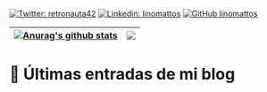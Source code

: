 
[![Twitter: retronauta42](https://img.shields.io/twitter/follow/retronauta42?style=social)](https://twitter.com/retronauta42)
[![Linkedin: linomattos](https://img.shields.io/badge/-linomattos-blue?style=flat-square&logo=Linkedin&logoColor=white&link=https://www.linkedin.com/in/linomattos/)](https://www.linkedin.com/in/linomattos/)
[![GitHub linomattos](https://img.shields.io/github/followers/linomattos?label=follow&style=social)](https://github.com/linomattos)

| <a href="https://github.com/linomattos/github-readme-stats"><img align="center" src="https://github-readme-stats.vercel.app/api?username=linomattos&show_icons=true&include_all_commits=true&theme=buefy&hide_border=true" alt="Anurag's github stats" /></a> | <a href="https://github.com/linomattos/github-readme-stats"><img align="center" src="https://github-readme-stats.vercel.app/api/top-langs/?username=linomattos&layout=compact&theme=buefy&hide_border=true" /></a> |
| ------------- | ------------- |

# 📖 Últimas entradas de mi blog

<!-- BLOG-POST-LIST:START -->
<!-- BLOG-POST-LIST:END -->

